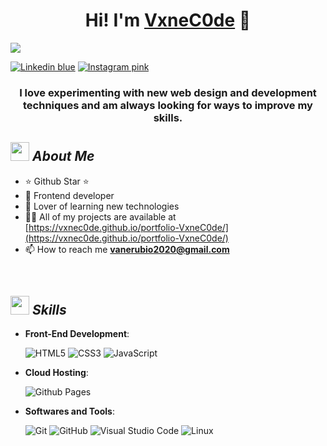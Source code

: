 <div align="center">
<h1 align="center">Hi! I'm <a href="#">VxneC0de</a> 👋</h1>
</div>
<img src="https://i.ibb.co/VgYzk2f/vxnec0de.png)https://i.ibb.co/VgYzk2f/vxnec0de.png">

[![Linkedin blue](https://img.shields.io/badge/LinkedIn-068FFF)](https://www.linkedin.com/in/vanessa-rubio-7b7492293/)
[![Instagram pink](https://img.shields.io/badge/Instragram-FF3FA4)](https://www.instagram.com/v_rc20/)

<h3 align="center">I love experimenting with new web design and development techniques and am always looking for ways to improve my skills.</h3>

## <img src="https://media.giphy.com/media/iY8CRBdQXODJSCERIr/giphy.gif" width="30px">&nbsp;***About Me***

- ⭐ Github Star ⭐ 
- 📲 Frontend developer
- 📗 Lover of learning new technologies
- 👨‍💻 All of my projects are available at [https://vxnec0de.github.io/portfolio-VxneC0de/](https://vxnec0de.github.io/portfolio-VxneC0de/)
- 📫 How to reach me **vanerubio2020@gmail.com**
<br>

## <img src="https://media.giphy.com/media/iY8CRBdQXODJSCERIr/giphy.gif" width="30px">&nbsp;***Skills***

<p align="center">
    
- **Front-End Development**:

   ![HTML5](https://img.shields.io/badge/HTML5%20-%23E34F26.svg?style=for-the-badge&logo=html5&logoColor=white)
   ![CSS3](https://img.shields.io/badge/CSS%20-%231572B6.svg?style=for-the-badge&logo=css3&logoColor=white)
   ![JavaScript](https://img.shields.io/badge/JavaScript%20-%23F7DF1E.svg?style=for-the-badge&logo=javascript&logoColor=black)

- **Cloud Hosting**:

    ![Github Pages](https://img.shields.io/badge/GitHub%20Pages-%23327FC7.svg?style=for-the-badge&logo=github&logoColor=white)

- **Softwares and Tools**:

    ![Git](https://img.shields.io/badge/git-%23F05033.svg?style=for-the-badge&logo=git&logoColor=white)
    ![GitHub](https://img.shields.io/badge/github-%23121011.svg?style=for-the-badge&logo=github&logoColor=white)
    ![Visual Studio Code](https://img.shields.io/badge/Visual%20Studio%20Code-0078d7.svg?style=for-the-badge&logo=visual-studio-code&logoColor=white)
    ![Linux](https://img.shields.io/badge/Linux-FCC624?style=for-the-badge&logo=linux&logoColor=black) 

</p>
